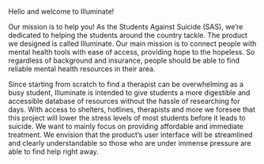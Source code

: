 
Hello and welcome to Illuminate!

Our mission is to help you! As the Students Against Suicide (SAS), we’re dedicated to helping the students around the country tackle. The product we designed is called Illuminate. Our main mission is to connect people with mental health tools with ease of access, providing hope to the hopeless. So regardless of background and insurance, people should be able to find reliable mental health resources in their area. 

Since starting from scratch to find a therapist can be overwhelming as a busy student, Illuminate is intended to give students a more digestible and accessible database of resources without the hassle of researching for days. With access to shelters, hotlines, therapists and more we foresee that this project will lower the stress levels of most students before it leads to suicide. We want to mainly focus on providing affordable and immediate treatment. We envision that the product’s user interface will be streamlined and clearly understandable so those who are under immense pressure are able to find help right away. 

